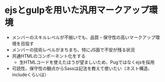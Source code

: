 # ejsとgulpを用いた汎用マークアップ環境
- メンバーのスキルレベルが不揃いでも、品質・保守性の高いマークアップ環境を目指す
- メンバーの技術レベルがまちまち、特にJS面で不安が残る状況
- 共通HTMLのコンポーネント化をする
  - 生HTMLコードを使えたほうが望ましいため、Pugではなくejsを採用
- 可読性、保守性の観点からSassは記法を教えて使いたい（ネスト構造、includeくらいは）